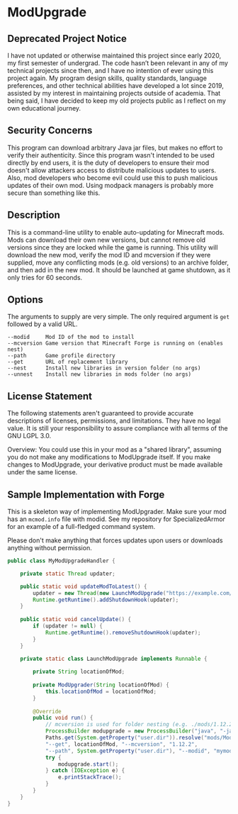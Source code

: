 # ModUpgrade

## Deprecated Project Notice
I have not updated or otherwise maintained this project since early 2020, my first semester of undergrad. The code hasn’t been relevant in any of my technical projects since then, and I have no intention of ever using this project again. My program design skills, quality standards, language preferences, and other technical abilities have developed a lot since 2019, assisted by my interest in maintaining projects outside of academia. That being said, I have decided to keep my old projects public as I reflect on my own educational journey.

## Security Concerns
This program can download arbitrary Java jar files, but makes no effort to verify their authenticity. Since this program wasn't intended to be used directly by end users, it is the duty of developers to ensure their mod doesn't allow attackers access to distribute malicious updates to users. Also, mod developers who become evil could use this to push malicious updates of their own mod. Using modpack managers is probably more secure than something like this.

## Description

This is a command-line utility to enable auto-updating for Minecraft mods. Mods can download their own new versions, but cannot remove old versions since they are locked while the game is running. This utility will download the new mod, verify the mod ID and mcversion if they were supplied, move any conflicting mods (e.g. old versions) to an archive folder, and then add in the new mod. It should be launched at game shutdown, as it only tries for 60 seconds.

## Options

The arguments to supply are very simple. The only required argument is `get` followed by a valid URL.

    --modid	    Mod ID of the mod to install
    --mcversion Game version that Minecraft Forge is running on (enables nest)
    --path      Game profile directory
    --get       URL of replacement library
    --nest      Install new libraries in version folder (no args)
    --unnest    Install new libraries in mods folder (no args)
    
## License Statement

The following statements aren't guaranteed to provide accurate descriptions of licenses, permissions, and limitations. They have no legal value. It is still your responsibility to assure compliance with all terms of the GNU LGPL 3.0.

Overview: You could use this in your mod as a "shared library", assuming you do not make any modifications to ModUpgrade itself. If you make changes to ModUpgrade, your derivative product must be made available under the same license.

## Sample Implementation with Forge

This is a skeleton way of implementing ModUpgrader. Make sure your mod has an `mcmod.info` file with modid. See my repository for SpecializedArmor for an example of a full-fledged command system.

Please don't make anything that forces updates upon users or downloads anything without permission.

```java
public class MyModUpgradeHandler {

    private static Thread updater;

    public static void updateModToLatest() {
        updater = new Thread(new LaunchModUpgrade("https://example.com/my-latest-mod-binary.jar"));
        Runtime.getRuntime().addShutdownHook(updater);
    }
    
    public static void cancelUpdate() {
        if (updater != null) {
            Runtime.getRuntime().removeShutdownHook(updater);
        }
    }

    private static class LaunchModUpgrade implements Runnable {
    
        private String locationOfMod;
        
        private ModUpgrader(String locationOfMod) {
            this.locationOfMod = locationOfMod;
        }
    
        @Override
        public void run() {
            // mcversion is used for folder nesting (e.g. ./mods/1.12.2/install-location.jar)
            ProcessBuilder modupgrade = new ProcessBuilder("java", "-jar",
            Paths.get(System.getProperty("user.dir")).resolve("mods/ModUpgrade/modupgrade-1.0.jar").toString(), 
            "--get", locationOfMod, "--mcversion", "1.12.2",
            "--path", System.getProperty("user.dir"), "--modid", "mymodid");
            try {
                modupgrade.start();
            } catch (IOException e) {
                e.printStackTrace();
            }
        }
    }
}
```
